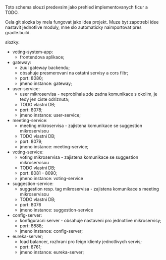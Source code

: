 Toto schema slouzi predevsim jako prehled implementovanych ficur a TODO.

Cela git slozka by mela fungovat jako idea projekt. Muze byt zapotrebi idee nastavit jednotlive moduly, mne slo automaticky naimportovat pres gradle.build.

slozky:
  + voting-system-app:
    + frontendova aplikace;
  + gateway:
    + zuul gateway backendu;
    + obsahuje presmerovani na ostatni servisy a cors filtr;
    + port: 8080;
    + jmeno instance: gateway;
  + user-service:
    + user mikroservisa - neprobihala zde zadna komunikace s okolim, je tedy jen ciste odriznuta;
    + TODO vlastni DB;
    + port: 8078;
    + jmeno instance: user-service;
  + meeting-service:
    + meeting mikroservisa - zajistena komunikace se suggestion mikroservisou
    + TODO vlastni DB;
    + port: 8079;
    + jmeno instance: meeting-service;
  + voting-service:
    + voting mikroservisa - zajistena komunikace se suggestion mikroservisou
    + TODO vlastni DB;
    + port: 8081 - 8090;
    + jmeno instance: voting-service
  + suggestion-service:
    + suggestion resp. tag mikroservisa - zajistena komunikace s meeting mikroservisou
    + TODO vlastni DB;
    + port: 8076
    + jmeno instance: suggestion-service
  + config-server:
    + konfiguracni server - obsahuje nastaveni pro jednotlive mikroservisy;
    + port: 8888;
    + jmeno instance: config-server;
  + eureka-server;
    + load balancer, rozhrani pro feign klienty jednotlivych servis;
    + port: 8761;
    + jmeno instance: eureka-server;
